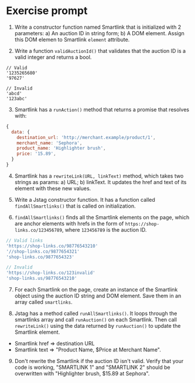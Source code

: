 # Exercise prompt

1. Write a constructor function named Smartlink that is initialized with 2 parameters: a) An auction ID in string form; b) A DOM element. Assign this DOM elemen to Smartlink `element` attribute.

2. Write a function `validAuctionId()` that validates that the auction ID is a valid integer and returns a bool.
```
// Valid
'1235265680'
'97627'

// Invalid
'abcd'
'123abc'
```

3. Smartlink has a `runAction()` method that returns a promise that resolves with:
```Javascript
{
  data: {
    destination_url: 'http://merchant.example/product/1',
    merchant_name: 'Sephora',
    product_name: 'Highlighter brush',
    price: '15.89',
  }
}
```

4. Smartlink has a `rewriteLink(URL, linkText)` method, which takes two strings as params: a) URL; b) linkText. It updates the href and text of its element with these new values.

5. Write a Jstag constructor function. It has a function called `findAllSmartlinks()` that is called on initialization.

6. `findAllSmartlinks()` finds all the Smartlink elements on the page, which are anchor elements with hrefs in the form of `https://shop-links.co/123456789`, where `123456789` is the auction ID.
```Javascript
// Valid links
'https://shop-links.co/98776543210'
'//shop-links.co/9877654321'
'shop-links.co/9877654323'

// Invalid
'https://shop-links.co/123invalid'
'shop-links.us/98776543210'
```

7. For each Smartlink on the page, create an instance of the Smartlink object using the auction ID string and DOM element. Save them in an array called `smartlinks`.

8. Jstag has a method called `runAllSmartlinks()`. It loops through the smartlinks array and call `runAuction()` on each Smartlink. Then call `rewriteLink()` using the data returned by `runAuction()` to update the Smartlink element.
  - Smartlink href => destination URL
  - Smartlink text => "Product Name, $Price at Merchant Name".

9. Don't rewrite the Smartlink if the auction ID isn't valid. Verify that your code is working, "SMARTLINK 1" and "SMARTLINK 2" should be overwritten with "Highlighter brush, $15.89 at Sephora".
